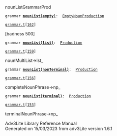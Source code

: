 <span class="title">nounList</span><span class="type">GrammarProd</span>

`grammar `**[`nounList(empty)`](../object/nounList(empty).html)**` :   `[`EmptyNounProduction`](../object/EmptyNounProduction.html)

[`grammar.t`](../file/grammar.t.html)`[`[`162`](../source/grammar.t.html#162)`]`

<div class="gramrule">

\[badness 500\]

</div>

`grammar `**[`nounList(list)`](../object/nounList(list).html)**` :   `[`Production`](../object/Production.html)

[`grammar.t`](../file/grammar.t.html)`[`[`159`](../source/grammar.t.html#159)`]`

<div class="gramrule">

nounMultiList-\>lst\_

</div>

`grammar `**[`nounList(nonTerminal)`](../object/nounList(nonTerminal).html)**` :   `[`Production`](../object/Production.html)

[`grammar.t`](../file/grammar.t.html)`[`[`156`](../source/grammar.t.html#156)`]`

<div class="gramrule">

completeNounPhrase-\>np\_

</div>

`grammar `**[`nounList(terminal)`](../object/nounList(terminal).html)**` :   `[`Production`](../object/Production.html)

[`grammar.t`](../file/grammar.t.html)`[`[`153`](../source/grammar.t.html#153)`]`

<div class="gramrule">

terminalNounPhrase-\>np\_

</div>

<div class="ftr">

Adv3Lite Library Reference Manual  
Generated on 15/03/2023 from adv3Lite version 1.6.1

</div>
